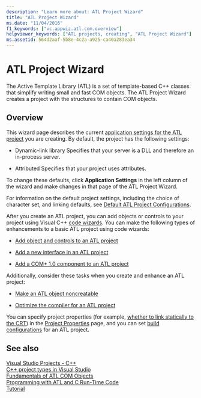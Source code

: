 ```yaml
---
description: "Learn more about: ATL Project Wizard"
title: "ATL Project Wizard"
ms.date: "11/04/2016"
f1_keywords: ["vc.appwiz.atl.com.overview"]
helpviewer_keywords: ["ATL projects, creating", "ATL Project Wizard"]
ms.assetid: 564d2aaf-5b8e-4c2a-a925-ca40a283ea34
---
```

# ATL Project Wizard

The Active Template Library (ATL) is a set of template-based C++ classes that simplify writing small and fast COM objects. The ATL Project Wizard creates a project with the structures to contain COM objects.

## Overview

This wizard page describes the current [application settings for the ATL project](../../atl/reference/application-settings-atl-project-wizard.md) you are creating. By default, the project has the following settings:

- Dynamic-link library   Specifies that your server is a DLL and therefore an in-process server.

- Attributed   Specifies that your project uses attributes.

To change these defaults, click **Application Settings** in the left column of the wizard and make changes in that page of the ATL Project Wizard.

For information on the default project settings, including the choice of character set, and linking defaults, see [Default ATL Project Configurations](../../atl/reference/default-atl-project-configurations.md).

After you create an ATL project, you can add objects or controls to your project using Visual C++ [code wizards](../../ide/adding-functionality-with-code-wizards-cpp.md). You can make the following types of enhancements to a basic ATL project using code wizards:

- [Add object and controls to an ATL project](../../atl/reference/adding-objects-and-controls-to-an-atl-project.md)

- [Add a new interface in an ATL project](../../atl/reference/adding-a-new-interface-in-an-atl-project.md)

- [Add a COM+ 1.0 component to an ATL project](../../atl/reference/adding-an-atl-com-plus-1-0-component.md)

Additionally, consider these tasks when you create and enhance an ATL project:

- [Make an ATL object noncreatable](../../atl/reference/making-an-atl-object-noncreatable.md)

- [Optimize the compiler for an ATL project](../../atl/reference/specifying-compiler-optimization-for-an-atl-project.md)

You can specify project properties (for example, [whether to link statically to the CRT](../../atl/programming-with-atl-and-c-run-time-code.md)) in the [Project Properties](../../build/reference/general-property-page-project.md) page, and you can set [build configurations](/visualstudio/ide/understanding-build-configurations) for an ATL project.

## See also

[Visual Studio Projects - C++](../../build/creating-and-managing-visual-cpp-projects.md)<br/>
[C++ project types in Visual Studio](../../build/reference/visual-cpp-project-types.md)<br/>
[Fundamentals of ATL COM Objects](../../atl/fundamentals-of-atl-com-objects.md)<br/>
[Programming with ATL and C Run-Time Code](../../atl/programming-with-atl-and-c-run-time-code.md)<br/>
[Tutorial](../../atl/active-template-library-atl-tutorial.md)
